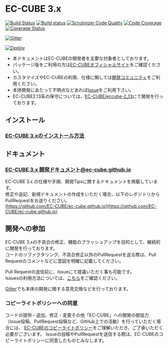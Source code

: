 # EC-CUBE 3.x

[![Build Status](https://travis-ci.org/EC-CUBE/ec-cube.svg?branch=master)](https://travis-ci.org/EC-CUBE/ec-cube)
[![Build status](https://ci.appveyor.com/api/projects/status/lg3uh1539cwln2g6?svg=true)](https://ci.appveyor.com/project/ECCUBE/ec-cube)
[![Scrutinizer Code Quality](https://scrutinizer-ci.com/g/EC-CUBE/ec-cube/badges/quality-score.png?b=master)](https://scrutinizer-ci.com/g/EC-CUBE/ec-cube/?branch=master)
[![Code Coverage](https://scrutinizer-ci.com/g/EC-CUBE/ec-cube/badges/coverage.png?b=master)](https://scrutinizer-ci.com/g/EC-CUBE/ec-cube/?branch=master)
[![Coverage Status](https://coveralls.io/repos/github/EC-CUBE/ec-cube/badge.svg?branch=master)](https://coveralls.io/github/EC-CUBE/ec-cube?branch=master)
  
[![Gitter](https://badges.gitter.im/Join%20Chat.svg)](https://gitter.im/EC-CUBE/ec-cube?utm_source=badge&utm_medium=badge&utm_campaign=pr-badge)

[![Deploy](https://www.herokucdn.com/deploy/button.png)](https://heroku.com/deploy)


+ 本ドキュメントはEC-CUBEの開発者を主要な対象者としております。  
+ パッケージ版をご利用の方は[EC-CUBEオフィシャルサイト](http://www.ec-cube.net)をご確認ください。  
+ カスタマイズやEC-CUBEの利用、仕様に関しては[開発コミュニティ](http://xoops.ec-cube.net)をご利用ください。  
+ 本体開発にあたって不明点などあれば[Issue](https://github.com/EC-CUBE/ec-cube/wiki/Issues%E3%81%AE%E5%88%A9%E7%94%A8%E6%96%B9%E6%B3%95)をご利用下さい。
+ EC-CUBE2.13系の保守については、[EC-CUBE/eccube-2_13](https://github.com/EC-CUBE/eccube-2_13/)にて開発を行っております。

## インストール

### [EC-CUBE 3.xのインストール方法](http://ec-cube.github.io/quickstart_install)


## ドキュメント

### [EC-CUBE 3.x 開発ドキュメント@ec-cube.github.io](http://ec-cube.github.io/)


EC-CUBE 3.x の仕様や手順、開発Tipsに関するドキュメントを掲載しています。  
修正や追記、新規ドキュメントの作成をいただく場合、以下のレポジトリからPullRequestをお送りください。  
[https://github.com/EC-CUBE/ec-cube.github.io](https://github.com/EC-CUBE/ec-cube.github.io)

## 開発への参加

EC-CUBE 3.xの不具合の修正、機能のブラッシュアップを目的として、継続的に開発を行っております。  
コードのリファクタリング、不具合修正以外のPullRequestを送る際は、Pull Requestのコメントなどに意図を明確に記載してください。  

Pull Requestの送信前に、Issueにて提議いただく事も可能です。  
Issuesの利用方法については、[こちら](https://github.com/EC-CUBE/ec-cube/wiki/Issues%E3%81%AE%E5%88%A9%E7%94%A8%E6%96%B9%E6%B3%95)をご確認ください。  

[Gitter](https://gitter.im/EC-CUBE/ec-cube)でも本体の開発に関する意見交換などを行っております。



### コピーライトポリシーへの同意

コードの提供・追加、修正・変更その他「EC-CUBE」への開発の御協力（Issue投稿、PullRequest投稿など、GitHub上での活動）を行っていただく場合には、
[EC-CUBEのコピーライトポリシー](https://github.com/EC-CUBE/ec-cube/blob/50de4ac511ab5a5577c046b61754d98be96aa328/LICENSE.txt)をご理解いただき、ご了承いただく必要がございます。
Issueの投稿やPullRequestを送信する際は、EC-CUBEのコピーライトポリシーに同意したものとみなします。

